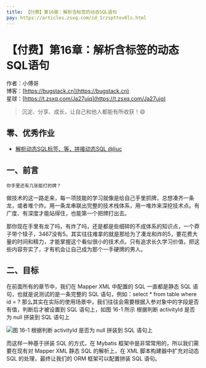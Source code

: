 ```yaml
---
title: 【付费】第16章：解析含标签的动态SQL语句
pay: https://articles.zsxq.com/id_1rzspttev8ls.html
---
```


# 【付费】第16章：解析含标签的动态SQL语句

作者：小傅哥
<br/>博客：[https://bugstack.cn](https://bugstack.cn)
<br/>星球：[https://t.zsxq.com/Ja27ujq](https://t.zsxq.com/Ja27ujq)

> 沉淀、分享、成长，让自己和他人都能有所收获！😄

## 零、优秀作业

- [解析动态SQL标签<trim>、<if>等，拼接动态SQL @liuc](https://t.zsxq.com/0b6bqeAoT)

## 一、前言

`你手里还有几张能打的牌？`

做技术的这一路走来，每一项技能的学习就像是给自己手里抓牌，总想凑齐一条龙，或者堆个炸。用一条龙串联出完整的技术栈体系，用一堆炸来深挖技术点。有广度、有深度才能站得住，也能第一个把牌打出去。

那你现在手里有龙了吗，有炸了吗，还是都是些细碎的不成体系的知识点，一个莽子带个犊子，3467没有5。其实往往难拿的就是那给为了凑龙和炸的5，要花费大量的时间和精力，才能掌握这个看似很小的技术点。只有追求长久学习价值，把这些内容夯实了，才有机会让自己成为那个一手硬牌的男人。

## 二、目标

在前面所有的章节中，我们在 Mapper XML 中配置的 SQL 一直都是静态 SQL 语句，也就是说测试的是一条完整的 SQL 语句，例如：select  * from table where id = ? 那么其实在实际的使用场景中，我们往往会需要根据入参对象中的字段是否有值，判断后才被设置到 SQL 语句上，如图 16-1 所示 根据判断 activityId 是否为 null 拼装到 SQL 语句上

![图 16-1 根据判断 activityId 是否为 null 拼装到 SQL 语句上](https://bugstack.cn/images/article/spring/mybatis-220628-01.png)

而这样一种基于拼装 SQL 的方式，在 Mybatis 框架中是非常常用的，所以我们需要在现有对 Mapper XML 静态 SQL 的解析上，在 XML 脚本构建器中扩充对动态 SQL 的处理，最终让我们的 ORM 框架可以配置拼装 SQL 语句。
